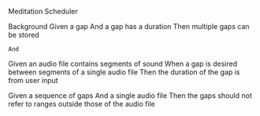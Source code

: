 Meditation Scheduler

Background
    Given a gap
    And a gap has a duration
    Then multiple gaps can be stored

    And 

Given an audio file contains segments of sound
When a gap is desired between segments of a single audio file
Then the duration of the gap is from user input

Given a sequence of gaps
And a single audio file
Then the gaps should not refer to ranges outside those of the audio file